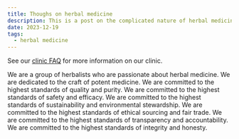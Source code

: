 ```yaml
---
title: Thoughs on herbal medicine
description: This is a post on the complicated nature of herbal medicine
date: 2023-12-19
tags:
  - herbal medicine
---
```

See our [clinic FAQ](/blog/firstpost/) for more information on our clinic.

We are a group of herbalists who are passionate about herbal medicine. We are dedicated to the craft of potent medicine. We are committed to the highest standards of quality and purity. We are committed to the highest standards of safety and efficacy. We are committed to the highest standards of sustainability and environmental stewardship. We are committed to the highest standards of ethical sourcing and fair trade. We are committed to the highest standards of transparency and accountability. We are committed to the highest standards of integrity and honesty.
